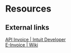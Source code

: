 # Resources

## External links

[API Invoice | Intuit Developer](https://developer.intuit.com/docs/api/accounting/invoice#/invoice)  
[E-Invoice | Wiki](http://wiki.parsec5.local/index.php/E-Invoice)  


